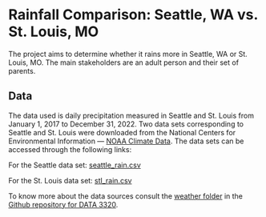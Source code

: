 # Rainfall Comparison: Seattle, WA vs. St. Louis, MO
The project aims to determine whether it rains more in Seattle, WA or St. Louis, MO. The main stakeholders are an adult person and their set of parents.

## Data
The data used is daily precipitation measured in Seattle and St. Louis from January 1, 2017 to December 31, 2022.
Two data sets corresponding to Seattle and St. Louis were downloaded from the National Centers for Environmental Information — [NOAA Climate Data](https://www.ncei.noaa.gov/cdo-web/search?datasetid=GHCND).
The data sets can be accessed through the following links: 

For the Seattle data set: [seattle_rain.csv](https://raw.githubusercontent.com/brian-fischer/DATA-3320/main/weather/seattle_rain.csv)

For the St. Louis data set: [stl_rain.csv](https://raw.githubusercontent.com/brian-fischer/DATA-3320/main/weather/stl_rain.csv)

To know more about the data sources consult the [weather folder](https://github.com/brian-fischer/DATA-3320/tree/main/weather) in the [Github repository for DATA 3320](https://github.com/brian-fischer/DATA-3320).
